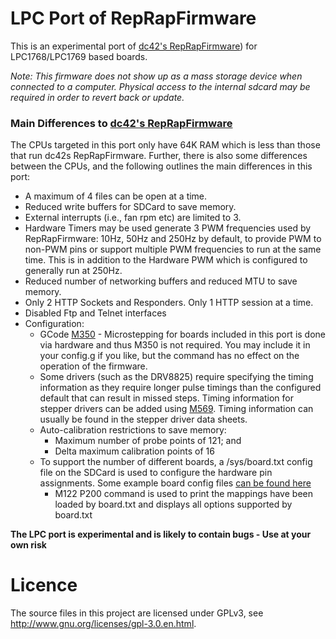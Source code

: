 LPC Port of RepRapFirmware
==========================

This is an experimental port of [dc42's RepRapFirmware](https://github.com/dc42/RepRapFirmware/)) for LPC1768/LPC1769 based boards.  

*Note: This firmware does not show up as a mass storage device when connected to a computer. Physical access to the internal sdcard may be required in order to revert back or update.*

### Main Differences to [dc42's RepRapFirmware](https://github.com/dc42/RepRapFirmware)
The CPUs targeted in this port only have 64K RAM which is less than those that run dc42s RepRapFirmware. Further, there is also some differences between the CPUs, and the following outlines the main differences in this port:  
* A maximum of 4 files can be open at a time.
* Reduced write buffers for SDCard to save memory.
* External interrupts (i.e., fan rpm etc) are limited to 3.
* Hardware Timers may be used generate 3 PWM frequencies used by RepRapFirmware: 10Hz, 50Hz and 250Hz by default, to provide PWM to non-PWM pins or support multiple PWM frequencies to run at the same time. This is in addition to the Hardware PWM which is configured to generally run at 250Hz.
* Reduced number of networking buffers and reduced MTU to save memory.
* Only 2 HTTP Sockets and Responders. Only 1 HTTP session at a time.
* Disabled Ftp and Telnet interfaces
* Configuration:
  * GCode [M350](https://duet3d.dozuki.com/Wiki/Gcode#Section_M350_Set_microstepping_mode) - Microstepping for boards included in this port is done via hardware and thus M350 is not required. You may include it in your config.g if you like, but the command has no effect on the operation of the firmware.
  * Some drivers (such as the DRV8825) require specifying the timing information as they require longer pulse timings than the configured default that can result in missed steps. Timing information for stepper drivers can be added using [M569](https://duet3d.dozuki.com/Wiki/Gcode#Section_M569_Set_motor_driver_direction_enable_polarity_and_step_pulse_timing). Timing information can usually be found in the stepper driver data sheets.    
  * Auto-calibration restrictions to save memory:
    * Maximum number of probe points of 121; and
    * Delta maximum calibration points of 16
  * To support the number of different boards, a /sys/board.txt config file on the SDCard is used to configure the hardware pin assignments. Some example board config files [can be found here](https://github.com/sdavi/RepRapFirmware/tree/v2-dev-lpc/EdgeRelease/ExampleBoardConfig)
    * M122 P200 command is used to print the mappings have been loaded by board.txt  and displays all options supported by board.txt

**The LPC port is experimental and is likely to contain bugs - Use at your own risk**



Licence
=======
The source files in this project are licensed under GPLv3, see http://www.gnu.org/licenses/gpl-3.0.en.html. 
